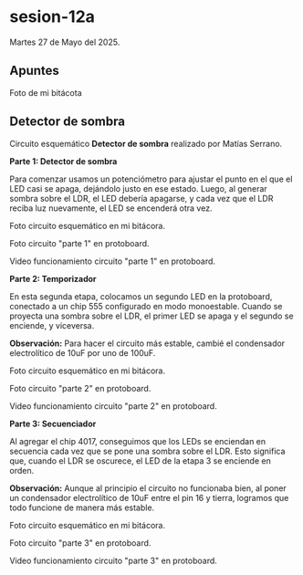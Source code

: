 # sesion-12a

Martes 27 de Mayo del 2025.

## Apuntes 

 Foto de mi bitácota

## Detector de sombra

Circuito esquemático **Detector de sombra** realizado por Matías Serrano.

**Parte 1: Detector de sombra**

Para comenzar usamos un potenciómetro para ajustar el punto en el que el LED casi se apaga, dejándolo justo en ese estado. Luego, al generar sombra sobre el LDR, el LED debería apagarse, y cada vez que el LDR reciba luz nuevamente, el LED se encenderá otra vez.

Foto circuito esquemático en mi bitácora.



Foto circuito "parte 1" en protoboard.

Video funcionamiento circuito "parte 1" en protoboard.
 
**Parte 2: Temporizador**

En esta segunda etapa, colocamos un segundo LED en la protoboard, conectado a un chip 555 configurado en modo monoestable. Cuando se proyecta una sombra sobre el LDR, el primer LED se apaga y el segundo se enciende, y viceversa.

**Observación:** Para hacer el circuito más estable, cambié el condensador electrolítico de 10uF por uno de 100uF.

Foto circuito esquemático en mi bitácora.

Foto circuito "parte 2" en protoboard.

Video funcionamiento circuito "parte 2" en protoboard.

**Parte 3: Secuenciador**

Al agregar el chip 4017, conseguimos que los LEDs se enciendan en secuencia cada vez que se pone una sombra sobre el LDR. Esto significa que, cuando el LDR se oscurece, el LED de la etapa 3 se enciende en orden.

**Observación:** Aunque al principio el circuito no funcionaba bien, al poner un condensador electrolítico de 10uF entre el pin 16 y tierra, logramos que todo funcione de manera más estable.

Foto circuito esquemático en mi bitácora.

Foto circuito "parte 3" en protoboard.

Video funcionamiento circuito "parte 3" en protoboard.
